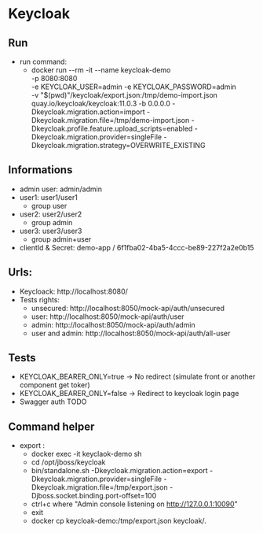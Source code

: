 # Keycloak

## Run
* run command: 
  * docker run --rm -it --name keycloak-demo \
    -p 8080:8080 \
    -e KEYCLOAK_USER=admin -e KEYCLOAK_PASSWORD=admin \
    -v "$(pwd)"/keycloak/export.json:/tmp/demo-import.json \
    quay.io/keycloak/keycloak:11.0.3 -b 0.0.0.0 -Dkeycloak.migration.action=import -Dkeycloak.migration.file=/tmp/demo-import.json -Dkeycloak.profile.feature.upload_scripts=enabled -Dkeycloak.migration.provider=singleFile -Dkeycloak.migration.strategy=OVERWRITE_EXISTING

## Informations
* admin user: admin/admin
* user1: user1/user1
  * group user
* user2: user2/user2
  * group admin
* user3: user3/user3
  * group admin+user
* clientId & Secret: demo-app / 6f1fba02-4ba5-4ccc-be89-227f2a2e0b15
  
## Urls:
* Keycloack: http://localhost:8080/
* Tests rights:
  * unsecured: http://localhost:8050/mock-api/auth/unsecured
  * user: http://localhost:8050/mock-api/auth/user
  * admin: http://localhost:8050/mock-api/auth/admin
  * user and admin: http://localhost:8050/mock-api/auth/all-user
  
## Tests
* KEYCLOAK_BEARER_ONLY=true -> No redirect (simulate front or another component get toker)
* KEYCLOAK_BEARER_ONLY=false -> Redirect to keycloak login page
* Swagger auth TODO

## Command helper
* export :
  * docker exec -it keyclaok-demo sh
  * cd /opt/jboss/keycloak
  * bin/standalone.sh -Dkeycloak.migration.action=export -Dkeycloak.migration.provider=singleFile -Dkeycloak.migration.file=/tmp/export.json -Djboss.socket.binding.port-offset=100
  * ctrl+c where "Admin console listening on http://127.0.0.1:10090"
  * exit
  * docker cp keycloak-demo:/tmp/export.json keycloak/.

  

